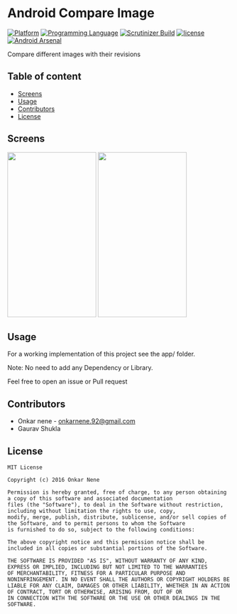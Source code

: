 # Android Compare Image

[![Platform](https://img.shields.io/badge/platform-android-yellow.svg)]()
[![Programming Language](https://img.shields.io/badge/language-java-orange.svg)]()
[![Scrutinizer Build](https://img.shields.io/scrutinizer/build/g/filp/whoops.svg?maxAge=2592000)]()
[![license](https://img.shields.io/github/license/mashape/apistatus.svg?maxAge=2592000)](/LICENSE.md)
[![Android Arsenal](https://img.shields.io/badge/Android%20Arsenal-CompareImage-green.svg?style=true)](https://android-arsenal.com/details/1/4259)

Compare different images with their revisions

## Table of content
- [Screens](#screens)
- [Usage](#usage)
- [Contributors](#contributors)
- [License](#license)

## Screens

<img src="https://raw.github.com/Onkarn92/CompareImage/master/screens/screen1.gif" width="200" height="371">
<img src="https://raw.github.com/Onkarn92/CompareImage/master/screens/screen2.gif" width="200" height="371">

## Usage

For a working implementation of this project see the app/ folder.

Note: No need to add any Dependency or Library.

Feel free to open an issue or Pull request

## Contributors

* Onkar nene - onkarnene.92@gmail.com
* Gaurav Shukla

## License

```
MIT License

Copyright (c) 2016 Onkar Nene

Permission is hereby granted, free of charge, to any person obtaining a copy of this software and associated documentation
files (the "Software"), to deal in the Software without restriction, including without limitation the rights to use, copy,
modify, merge, publish, distribute, sublicense, and/or sell copies of the Software, and to permit persons to whom the Software
is furnished to do so, subject to the following conditions:

The above copyright notice and this permission notice shall be included in all copies or substantial portions of the Software.

THE SOFTWARE IS PROVIDED "AS IS", WITHOUT WARRANTY OF ANY KIND, EXPRESS OR IMPLIED, INCLUDING BUT NOT LIMITED TO THE WARRANTIES
OF MERCHANTABILITY, FITNESS FOR A PARTICULAR PURPOSE AND NONINFRINGEMENT. IN NO EVENT SHALL THE AUTHORS OR COPYRIGHT HOLDERS BE
LIABLE FOR ANY CLAIM, DAMAGES OR OTHER LIABILITY, WHETHER IN AN ACTION OF CONTRACT, TORT OR OTHERWISE, ARISING FROM, OUT OF OR
IN CONNECTION WITH THE SOFTWARE OR THE USE OR OTHER DEALINGS IN THE SOFTWARE.
```
